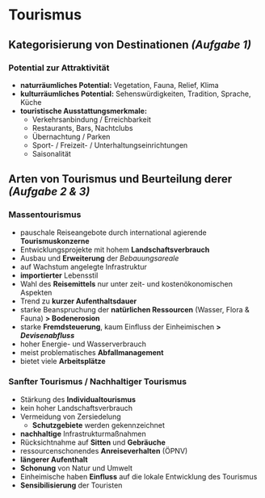# Tourismus

## Kategorisierung von Destinationen *(Aufgabe 1)*

### Potential zur Attraktivität
- **naturräumliches Potential:** Vegetation, Fauna, Relief, Klima
- **kulturräumliches Potential:** Sehenswürdigkeiten, Tradition, Sprache, Küche
- **touristische Ausstattungsmerkmale:**
	- Verkehrsanbindung / Erreichbarkeit
	- Restaurants, Bars, Nachtclubs
	- Übernachtung / Parken
	- Sport- / Freizeit- / Unterhaltungseinrichtungen
	- Saisonalität

## Arten von Tourismus und Beurteilung derer *(Aufgabe 2 & 3)*

### Massentourismus
- pauschale Reiseangebote durch international agierende **Tourismuskonzerne**
- Entwicklungsprojekte mit hohem **Landschaftsverbrauch**
- Ausbau und **Erweiterung** der *Bebauungsareale*
- auf Wachstum angelegte Infrastruktur
- **importierter** Lebensstil
- Wahl des **Reisemittels** nur unter zeit- und kostenökonomischen Aspekten
- Trend zu **kurzer Aufenthaltsdauer**
- starke Beanspruchung der **natürlichen Ressourcen** (Wasser, Flora & Fauna)
	**> Bodenerosion**
- starke **Fremdsteuerung**, kaum Einfluss der Einheimischen **> *Devisenabfluss***
- hoher Energie- und Wasserverbrauch
- meist problematisches **Abfallmanagement**
- bietet viele **Arbeitsplätze**

### Sanfter Tourismus / Nachhaltiger Tourismus
- Stärkung des **Individualtourismus**
- kein hoher Landschaftsverbrauch
- Vermeidung von Zersiedelung
	- **Schutzgebiete** werden gekennzeichnet
- **nachhaltige** Infrastrukturmaßnahmen
- Rücksichtnahme auf **Sitten** und **Gebräuche**
- ressourcenschonendes **Anreiseverhalten** (ÖPNV)
- **längerer Aufenthalt**
- **Schonung** von Natur und Umwelt
- Einheimische haben **Einfluss** auf die lokale Entwicklung des Tourismus
- **Sensibilisierung** der Touristen
<!--stackedit_data:
eyJoaXN0b3J5IjpbNTUwNTk0NDIsMTk1Mzk5MDEyNCwtMTgwMT
gyNjY1LC00Nzg1MTYyNzYsLTEyMDA4NjAzNDldfQ==
-->